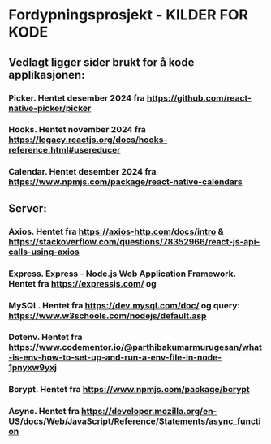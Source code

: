 # Fordypningsprosjekt - KILDER FOR KODE

## Vedlagt ligger sider brukt for å kode applikasjonen:

### Picker. Hentet desember 2024 fra https://github.com/react-native-picker/picker 

### Hooks. Hentet november 2024 fra https://legacy.reactjs.org/docs/hooks-reference.html#usereducer

### Calendar. Hentet desember 2024 fra https://www.npmjs.com/package/react-native-calendars

## Server:

### Axios. Hentet fra https://axios-http.com/docs/intro & https://stackoverflow.com/questions/78352966/react-js-api-calls-using-axios

### Express. Express - Node.js Web Application Framework. Hentet fra https://expressjs.com/ og 

### MySQL. Hentet fra https://dev.mysql.com/doc/ og query: https://www.w3schools.com/nodejs/default.asp

### Dotenv. Hentet fra https://www.codementor.io/@parthibakumarmurugesan/what-is-env-how-to-set-up-and-run-a-env-file-in-node-1pnyxw9yxj

### Bcrypt. Hentet fra https://www.npmjs.com/package/bcrypt

### Async. Hentet fra https://developer.mozilla.org/en-US/docs/Web/JavaScript/Reference/Statements/async_function